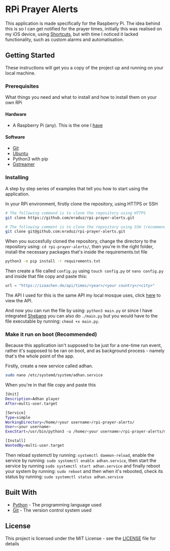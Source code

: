 # RPi Prayer Alerts

This application is made specifically for the Raspberry Pi. The idea behind this is so I can get notified for the prayer times, initially this was realised on my iOS device, using [Shortcuts](https://support.apple.com/guide/shortcuts/welcome/ios), but with time I noticed it lacked functionality, such as custom alarms and automatisation.
## Getting Started

These instructions will get you a copy of the project up and running on your local machine.

### Prerequisites

What things you need and what to install and how to install them on your own RPi

#### Hardware
* A Raspberry Pi (any). This is the one I [have](https://www.raspberrypi.org/products/raspberry-pi-4-model-b/)

#### Software

* [Git](https://git-scm.com/)
* [Ubuntu](https://releases.ubuntu.com/20.04/)
* Python3 with pip
* [Gstreamer](https://gstreamer.freedesktop.org/documentation/installing/on-linux.html?gi-language=c) 

### Installing

A step by step series of examples that tell you how to start using the application.

In your RPi environment, firstly clone the repository, using HTTPS or SSH
```bash
# The following command is to clone the repository using HTTPS
git clone https://github.com/eraduz/rpi-prayer-alerts.git

# The following comment is to clone the repository using SSH (recommended)
git clone git@github.com:eraduz/rpi-prayer-alerts.git
```

When you succesfully cloned the repository, change the directory to the repository using: `cd rpi-prayer-alerts/`, then you're in the right folder, install the necessary packages that's inside the requirements.txt file

```bash
python3 -m pip install -r requirements.txt
```

Then create a file called `config.py` using `touch config.py` or `nano config.py` and inside that file copy and paste this:
```python
url = "https://izaachen.de/api/times/<year>/<your country>/<city>"
```
The API I used for this is the same API my local mosque uses, click [here](https://izaachen.de/api/times/2021/) to view the API.

And now you can run the file by using: `python3 main.py` or since I have integrated [Shebang](https://www.wikiwand.com/en/Shebang_(Unix)) you can also do `./main.py`
but you would have to the file executable by running: `chmod +x main.py`.

### Make it run on boot (Recommended)

Because this application isn't supposed to be just for a one-time run event, rather it's supposed to be ran on boot, and as background process - namely that's the whole point of the app. 

Firstly, create a new service called adhan.
```bash
sudo nano /etc/systemd/system/adhan.service 
```

When you're in that file copy and paste this
```bash
[Unit]
Description=Adhan player
After=multi-user.target

[Service]
Type=simple
WorkingDirectory=/home/<your username>/rpi-prayer-alerts/
User=<your username>
ExecStart=/usr/bin/python3 -u /home/<your username>/rpi-prayer-alerts/main.py

[Install]
WantedBy=multi-user.target
```

Then reload systemctl by running: `systemctl daemon-reload`, enable the service by running: `sudo systemctl enable adhan.service`, then start the service by running `sudo systemctl start adhan.service` and finally reboot your system by running: `sudo reboot` and then when it's rebooted, check its status by running: `sudo systemctl status adhan.service`

## Built With

* [Python](https://www.python.org/) - The programming language used
* [Git](https://git-scm.com/) - The version control system used

## License

This project is licensed under the MIT License - see the [LICENSE](LICENSE) file for details